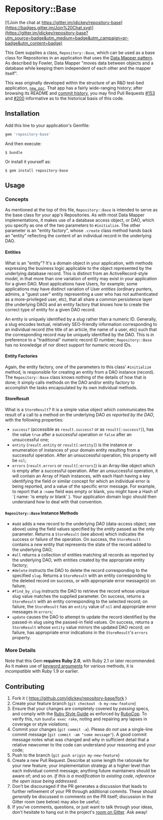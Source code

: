# Repository::Base

[![Join the chat at https://gitter.im/jdickey/repository-base](https://badges.gitter.im/Join%20Chat.svg)](https://gitter.im/jdickey/repository-base?utm_source=badge&utm_medium=badge&utm_campaign=pr-badge&utm_content=badge)

This Gem supplies a class, `Repository::Base`, which can be used as a base class
for Repositories in an application that uses the
[Data Mapper pattern](http://martinfowler.com/eaaCatalog/dataMapper.html).
As described by Fowler, Data Mapper "moves data between objects and a database
while keeping them independent of each other and the mapper itself".

This was originally developed within the structure of an R&D test-bed application,
[`new_poc`](https://github.com/jdickey/new_poc). That app has a fairly wide-ranging
history; after browsing its README and
[commit history](https://github.com/jdickey/new_poc/commits), you may find Pull
Requests [#153](https://github.com/jdickey/new_poc/pull/153) and
[#200](https://github.com/jdickey/new_poc/pull/153) informative as to the
historical basis of this code.

## Installation

Add this line to your application's Gemfile:

```ruby
gem 'repository-base'
```

And then execute:

    $ bundle

Or install it yourself as:

    $ gem install repository-base

## Usage

### Concepts

As mentioned at the top of this file, `Repository::Base` is intended to serve as
the base class for your app's Repositories. As with most Data Mapper
implementations, it makes use of a database access object, or DAO, which you
specify as one of the two parameters to `#initialize`. The other parameter is an
"entity factory", whose `.create` class method hands back an "entity" reflecting
the content of an individual record in the underlying DAO.

#### Entities

What is an "entity"? It's a domain object in your application, with methods
expressing the business logic applicable to the object represented by the underlying
database record. This is distinct from an ActiveRecord-style *model*, in that
more than one variation of entity may exist in your application for a given DAO.
Most applications have Users, for example; some applications may have distinct
variation of User *entities* (ordinary punters, admins, a "guest user" entity
representing a user who has not authenticated as a more-privileged user, etc),
that all share a common persistence layer (the underlying DAO) and an entity
factory that *knows* how to create the correct type of entity for a given DAO
record.

An entity is uniquely identified by a *slug* rather than a numeric ID. Generally,
a slug encodes textual, relatively SEO-friendly information corresponding to an
individual record (the title of an article, the name of a user, etc) such that
the corresponding record may be uniquely identified by the DAO. This is in
preference to a "traditional" numeric record ID number; `Repository::Base` has
no knowledge of nor direct support for numeric record IDs.

#### Entity Factories

Again, the entity factory, one of the parameters to this class' `#initialize`
method, is responsible for creating an entity from a DAO instance (record). The
`Repository::Base` class knows nothing of the details of how that is done; it
simply calls methods on the DAO and/or entity factory to accomplish the tasks
encapsulated by its own individual methods. 

#### StoreResult

What is a `StoreResult`? It is a simple value object which communicates the
result of a call to a method on the underlying DAO *as reported by the DAO*,
with the following properties:

* `success?` (accessible as `result.success?` or as `result[:success?]`), has the value `true` after a successful operation or `false` after an unsuccessful one;
* `entity` (`result.entity` or `result[:entity]`) is the instance or enumeration of instances of your domain entity resulting from a successful operation. After an unsuccessful operation, this property will be `nil`;
* `errors` (`result.errors` or `result[:errors]`) is an Array-like object which is empty after a successful operation. After an unsuccessful operation, it will contain an Array of Hash instances, with each Hash having a key identifying the field or similar concept for which an individual error is being reported, and a value of the specific error message. For example, to report that a `:name` field was empty or blank, you might have a Hash of `{ name: 'is empty or blank' }. Your application domain logic should then understand how to deal with that convention.

#### `Repository::Base` Instance Methods

* `#add` adds a new record to the underlying *DAO* (data-access object; see above) using the field values specified by the *entity* passed as the only parameter. Returns a `StoreResult` (see above) which indicates the success or failure of the operation. On success, the `StoreResult` contains a *new* entity that represents the state of the record added to the underlying DAO;
* `#all` returns a collection of entities matching all records as reported by the underlying DAO, with entities created by the appropriate entity factory;
* `#delete` instructs the DAO to delete the record corresponding to the specified `slug`. Returns a `StoreResult` with an entity corresponding to the deleted record on success, or with appropriate error message(s) on failure;
* `#find_by_slug` instructs the DAO to retrieve the record whose unique slug value matches the supplied parameter. On success, returns a `StoreResult` with an entity corresponding to the selected record; on failure, the `StoreResult` has an `entity` value of `nil` and appropriate error messages in `errors`;
* `update` causes the DAO to attempt to update the record identified by the passed-in slug using the passed-in field values. On success, returns a `StoreResult` whose `entity` value mirrors the updated DAO record; on failure, has appropriate error indications in the `StoreResult`'s `errors` property.

### More Details

Note that this Gem **requires Ruby 2.0**, with Ruby 2.1 or later recommended. As it makes use of [keyword arguments](http://ruby-doc.org//core-2.1.0/doc/syntax/methods_rdoc.html#label-Keyword+Arguments) for various methods, it is *incompatible* with Ruby 1.9 or earlier.

## Contributing

1. Fork it ( https://github.com/jdickey/repository-base/fork )
1. Create your feature branch (`git checkout -b my-new-feature`)
1. Ensure that your changes are completely covered by *passing* specs, and comply with the [Ruby Style Guide](https://github.com/bbatsov/ruby-style-guide) as enforced by [RuboCop](https://github.com/bbatsov/rubocop). To verify this, run `bundle exec rake`, noting and repairing any lapses in coverage or style violations;
1. Commit your changes (`git commit -a`). Please *do not* use a single-line commit message (`git commit -am "some message"`). A good commit message notes what was changed and why in sufficient detail that a relative newcomer to the code can understand your reasoning and your code;
1. Push to the branch (`git push origin my-new-feature`)
1. Create a new Pull Request. Describe at some length the rationale for your new feature; your implementation strategy at a higher level than each individual commit message; anything future maintainers should be aware of; and so on. *If this is a modification to existing code, reference the open issue being addressed*.
1. Don't be discouraged if the PR generates a discussion that leads to further refinement of your PR through additional commits. These should *generally* be discussed in comments on the PR itself; discussion in the Gitter room (see below) may also be useful;
1. If you've comments, questions, or just want to talk through your ideas, don't hesitate to hang out in the project's [room on Gitter](https://gitter.im/jdickey/repository-base). Ask away!
